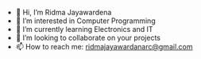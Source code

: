 - 👋 Hi, I’m Ridma Jayawardena
- 👀 I’m interested in Computer Programming
- 🌱 I’m currently learning Electronics and IT 
- 💞️ I’m looking to collaborate on your projects
- 📫 How to reach me: ridmajayawardanarc@gmail.com


<!---
Ridma2000/Ridma2000 is a ✨ special ✨ repository because its `README.md` (this file) appears on your GitHub profile.
You can click the Preview link to take a look at your changes.
--->
